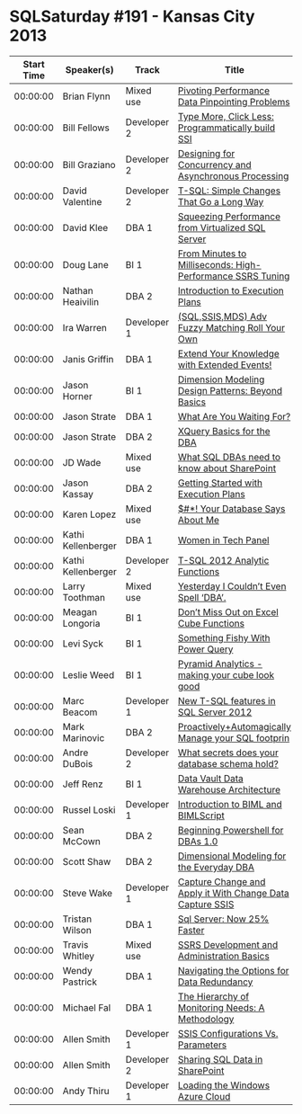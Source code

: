 # SQLSaturday #191 - Kansas City 2013
Start Time|Speaker(s)|Track|Title
---|---|---|---
00:00:00|Brian Flynn|Mixed use|[Pivoting Performance Data  Pinpointing Problems](10402.md)
00:00:00|Bill Fellows|Developer 2|[Type More, Click Less:  Programmatically build SSI](10428.md)
00:00:00|Bill Graziano|Developer 2|[Designing for Concurrency and Asynchronous Processing](10466.md)
00:00:00|David Valentine|Developer 2|[T-SQL: Simple Changes That Go a Long Way](12364.md)
00:00:00|David Klee|DBA 1|[Squeezing Performance from Virtualized SQL Server](12588.md)
00:00:00|Doug Lane|BI 1|[From Minutes to Milliseconds: High-Performance SSRS Tuning](13389.md)
00:00:00|Nathan  Heaivilin|DBA 2|[Introduction to Execution Plans](14950.md)
00:00:00|Ira Warren|Developer 1|[(SQL,SSIS,MDS) Adv Fuzzy Matching Roll Your Own](15490.md)
00:00:00|Janis Griffin|DBA 1|[Extend Your Knowledge with Extended Events!](15662.md)
00:00:00|Jason Horner|BI 1|[Dimension Modeling Design Patterns: Beyond Basics](15849.md)
00:00:00|Jason Strate|DBA 1|[What Are You Waiting For?](15921.md)
00:00:00|Jason Strate|DBA 2|[XQuery Basics for the DBA](15923.md)
00:00:00|JD Wade|Mixed use|[What SQL DBAs need to know about SharePoint](16146.md)
00:00:00|Jason Kassay|DBA 2|[Getting Started with Execution Plans](16888.md)
00:00:00|Karen Lopez|Mixed use|[$#*! Your Database Says About Me](17902.md)
00:00:00|Kathi Kellenberger|DBA 1|[Women in Tech Panel](18400.md)
00:00:00|Kathi Kellenberger|Developer 2|[T-SQL 2012 Analytic Functions](18402.md)
00:00:00|Larry Toothman|Mixed use|[Yesterday I Couldn’t Even Spell ‘DBA’.](18960.md)
00:00:00|Meagan Longoria|BI 1|[Don’t Miss Out on Excel Cube Functions](19197.md)
00:00:00|Levi Syck|BI 1|[Something Fishy With Power Query](19246.md)
00:00:00|Leslie Weed|BI 1|[Pyramid Analytics - making your cube look good](19313.md)
00:00:00|Marc Beacom|Developer 1|[New T-SQL features in SQL Server 2012](19428.md)
00:00:00|Mark Marinovic|DBA 2|[Proactively+Automagically Manage your SQL footprin](19677.md)
00:00:00|Andre DuBois|Developer 2|[What secrets does your database schema hold?](21161.md)
00:00:00|Jeff Renz|BI 1|[Data Vault Data Warehouse Architecture](22892.md)
00:00:00|Russel Loski|Developer 1|[Introduction to BIML and BIMLScript](23630.md)
00:00:00|Sean McCown|DBA 2|[Beginning Powershell for DBAs 1.0](24252.md)
00:00:00|Scott Shaw|DBA 2|[Dimensional Modeling for the Everyday DBA](25193.md)
00:00:00|Steve Wake|Developer 1|[Capture Change and Apply it With Change Data Capture  SSIS](25685.md)
00:00:00|Tristan Wilson|DBA 1|[Sql Server: Now 25% Faster](27115.md)
00:00:00|Travis Whitley|Mixed use|[SSRS Development and Administration Basics](27171.md)
00:00:00|Wendy Pastrick|DBA 1|[Navigating the Options for Data Redundancy](27805.md)
00:00:00|Michael Fal|DBA 1|[The Hierarchy of Monitoring Needs: A Methodology](34800.md)
00:00:00|Allen Smith|Developer 1|[SSIS Configurations Vs. Parameters](9927.md)
00:00:00|Allen Smith|Developer 2|[Sharing SQL Data in SharePoint](9928.md)
00:00:00|Andy Thiru|Developer 1|[Loading the Windows Azure Cloud ](9954.md)
